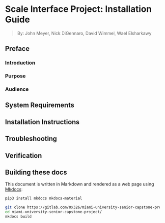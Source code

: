 [Mkdocs]: https://www.mkdocs.org/

# Scale Interface Project: Installation Guide

> By: John Meyer, Nick DiGennaro, David Wimmel, Wael Elsharkawy

## Preface

### Introduction

### Purpose

### Audience

## System Requirements

## Installation Instructions

## Troubleshooting

## Verification

## Building these docs

This document is written in Markdown and rendered as a web page using [Mkdocs]:

```bash
pip3 install mkdocs mkdocs-material

git clone https://gitlab.com/0x326/miami-university-senior-capstone-project.git
cd miami-university-senior-capstone-project/
mkdocs build
```
